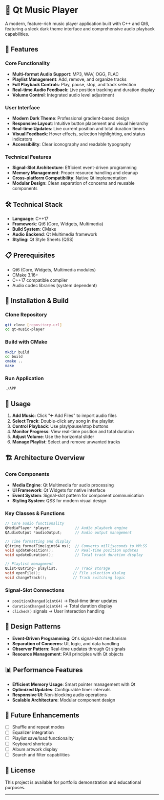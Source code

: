 # 🎵 Qt Music Player

A modern, feature-rich music player application built with C++ and Qt6, featuring a sleek dark theme interface and comprehensive audio playback capabilities.

## 🚀 Features

### Core Functionality
- **Multi-format Audio Support**: MP3, WAV, OGG, FLAC
- **Playlist Management**: Add, remove, and organize tracks
- **Full Playback Controls**: Play, pause, stop, and track selection
- **Real-time Audio Feedback**: Live position tracking and duration display
- **Volume Control**: Integrated audio level adjustment

### User Interface
- **Modern Dark Theme**: Professional gradient-based design
- **Responsive Layout**: Intuitive button placement and visual hierarchy
- **Real-time Updates**: Live current position and total duration timers
- **Visual Feedback**: Hover effects, selection highlighting, and status indicators
- **Accessibility**: Clear iconography and readable typography

### Technical Features
- **Signal-Slot Architecture**: Efficient event-driven programming
- **Memory Management**: Proper resource handling and cleanup
- **Cross-platform Compatibility**: Native Qt implementation
- **Modular Design**: Clean separation of concerns and reusable components

## 🛠️ Technical Stack

- **Language**: C++17
- **Framework**: Qt6 (Core, Widgets, Multimedia)
- **Build System**: CMake
- **Audio Backend**: Qt Multimedia framework
- **Styling**: Qt Style Sheets (QSS)

## 📋 Prerequisites

- Qt6 (Core, Widgets, Multimedia modules)
- CMake 3.16+
- C++17 compatible compiler
- Audio codec libraries (system dependent)

## 🔧 Installation & Build

### Clone Repository
```bash
git clone [repository-url]
cd qt-music-player
```

### Build with CMake
```bash
mkdir build
cd build
cmake ..
make
```

### Run Application
```bash
./APP
```

## 🎯 Usage

1. **Add Music**: Click "➕ Add Files" to import audio files
2. **Select Track**: Double-click any song in the playlist
3. **Control Playback**: Use play/pause/stop buttons
4. **Monitor Progress**: View real-time position and total duration
5. **Adjust Volume**: Use the horizontal slider
6. **Manage Playlist**: Select and remove unwanted tracks

## 🏗️ Architecture Overview

### Core Components
- **Media Engine**: Qt Multimedia for audio processing
- **UI Framework**: Qt Widgets for native interface
- **Event System**: Signal-slot pattern for component communication
- **Styling System**: QSS for modern visual design

### Key Classes & Functions
```cpp
// Core audio functionality
QMediaPlayer *player;           // Audio playback engine
QAudioOutput *audioOutput;      // Audio output management

// Time formatting and display
QString formatTime(qint64 ms);  // Converts milliseconds to MM:SS
void updatePosition();          // Real-time position updates
void updateDuration();          // Total track duration display

// Playlist management
QList<QString> playlist;        // Track storage
void openFile();               // File selection dialog
void changeTrack();            // Track switching logic
```

### Signal-Slot Connections
- `positionChanged(qint64)` → Real-time timer updates
- `durationChanged(qint64)` → Total duration display
- `clicked()` signals → User interaction handling

## 🎨 Design Patterns

- **Event-Driven Programming**: Qt's signal-slot mechanism
- **Separation of Concerns**: UI, logic, and data handling
- **Observer Pattern**: Real-time updates through Qt signals
- **Resource Management**: RAII principles with Qt objects

## 📊 Performance Features

- **Efficient Memory Usage**: Smart pointer management with Qt
- **Optimized Updates**: Configurable timer intervals
- **Responsive UI**: Non-blocking audio operations
- **Scalable Architecture**: Modular component design

## 🔮 Future Enhancements

- [ ] Shuffle and repeat modes
- [ ] Equalizer integration
- [ ] Playlist save/load functionality
- [ ] Keyboard shortcuts
- [ ] Album artwork display
- [ ] Search and filter capabilities

## 📄 License

This project is available for portfolio demonstration and educational purposes.

---
